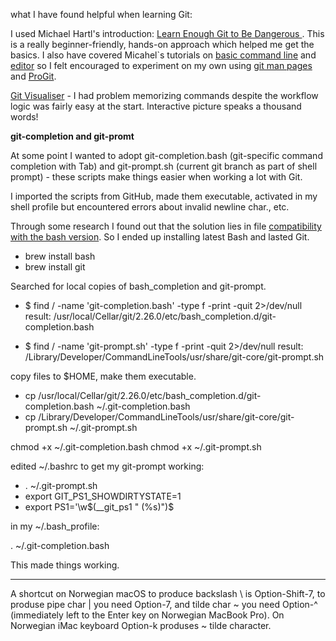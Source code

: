 what I have found helpful when learning Git:

I used Michael Hartl's introduction: [Learn Enough Git to Be Dangerous ](https://learnenough.com/git-tutorial). This is a really beginner-friendly, hands-on approach which helped me get the basics. I also have covered Micahel`s tutorials on [basic command line](https://www.learnenough.com/command-line-tutorial/basics) and [editor](https://www.learnenough.com/text-editor-tutorial/vim) so I felt encouraged to experiment on my own using [git man pages](https://helpmanual.io/man1/git/) and [ProGit](https://git-scm.com/book/en/v2).

[Git Visualiser](http://git-school.github.io/visualizing-git/) - I had problem memorizing commands despite the workflow logic was fairly easy at the start.
Interactive picture speaks a thousand words! 

**git-completion and git-promt**

At some point I wanted to adopt git-completion.bash (git-specific command completion with Tab) and git-prompt.sh (current git branch as part of shell prompt) - these scripts make things easier when working a lot with Git.

I imported the scripts from GitHub, made them executable, activated in my shell profile but encountered errors about invalid newline char., etc. 

Through some research I found out that the solution lies in file [compatibility with the bash version](https://itnext.io/upgrading-bash-on-macos-7138bd1066ba).
So I ended up installing latest Bash and lasted Git. 

* brew install bash 
* brew install git

Searched for local copies of bash_completion and git-prompt.

* $ find / -name 'git-completion.bash' -type f -print -quit 2>/dev/null
result: /usr/local/Cellar/git/2.26.0/etc/bash_completion.d/git-completion.bash

* $ find / -name 'git-prompt.sh' -type f -print -quit 2>/dev/null
result: /Library/Developer/CommandLineTools/usr/share/git-core/git-prompt.sh

copy files to $HOME, make them executable. 
* cp /usr/local/Cellar/git/2.26.0/etc/bash_completion.d/git-completion.bash ~/.git-completion.bash
* cp /Library/Developer/CommandLineTools/usr/share/git-core/git-prompt.sh ~/.git-prompt.sh

chmod +x ~/.git-completion.bash
chmod +x ~/.git-prompt.sh

edited ~/.bashrc to get my git-prompt working:

* . ~/.git-prompt.sh
* export GIT_PS1_SHOWDIRTYSTATE=1
* export PS1='\w$(__git_ps1 " (%s)")\$

in my ~/.bash_profile: 

. ~/.git-completion.bash

This made things working.

-------
A shortcut on Norwegian macOS to produce backslash \ is Option-Shift-7, to produse pipe char | you need Option-7, and tilde char ~ you need Option-^ (immediately left to the Enter key on Norwegian MacBook Pro). On Norwegian iMac keyboard Option-k produses ~ tilde character.

